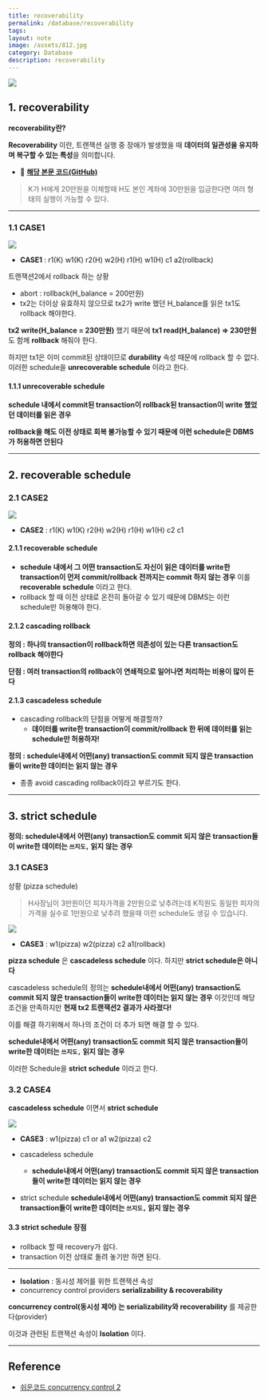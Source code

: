 ```yaml
---
title: recoverability
permalink: /database/recoverability
tags: 
layout: note
image: /assets/812.jpg
category: Database
description: recoverability
---
```


![](/assets/812.jpg)

## 1. recoverability

**recoverability란?**

**Recoverability** 이란, 트랜잭션 실행 중 장애가 발생했을 때 **데이터의 일관성을 유지하며 복구할 수 있는 특성**을 의미합니다.

- 🐙 **[해당 본문 코드(GitHub)](https://github.com/yanggwangseong/implementation/tree/main/concurrency-control)** 

>  K가 H에게 20만원을 이체할때 H도 본인 계좌에 30만원을 입금한다면 여러 형태의 실행이 가능할 수 있다.

---

### 1.1 CASE1

![](/assets/recoverability01.png)

- **CASE1** : r1(K) w1(K) r2(H) w2(H) r1(H) w1(H) c1 a2(rollback)

트랜잭션2에서 rollback 하는 상황

- abort : rollback(H_balance = 200만원)
- tx2는 더이상 유효하지 않으므로 tx2가 write 했던 H_balance를 읽은 tx1도 rollback 해야한다.

**tx2 write(H_balance = 230만원)** 했기 때문에 **tx1 read(H_balance) => 230만원** 도 함께 **rollback** 해줘야 한다.

하지만 tx1은 이미 commit된 상태이므로 **durability** 속성 때문에 rollback 할 수 없다. 이러한 schedule을 **unrecoverable schedule** 이라고 한다.

#### 1.1.1 unrecoverable schedule

**schedule 내에서 commit된 transaction이 rollback된 transaction이 write 했었던 데이터를 읽은 경우** 

**rollback을 해도 이전 상태로 회복 불가능할 수 있기 때문에 이런 schedule은 DBMS가 허용하면 안된다** 

---

## 2. recoverable schedule

### 2.1 CASE2

![](/assets/recoverability02.png)

- **CASE2** : r1(K) w1(K) r2(H) w2(H) r1(H) w1(H) c2 c1

#### 2.1.1 recoverable schedule

- **schedule 내에서 그 어떤 transaction도 자신이 읽은 데이터를 write한 transaction이 먼저 commit/rollback 전까지는 commit 하지 않는 경우** 이를 **recoverable schedule** 이라고 한다.
- rollback 할 때 이전 상태로 온전히 돌아갈 수 있기 때문에 DBMS는 이런 schedule만 허용해야 한다.

#### 2.1.2 cascading rollback

**정의 : 하나의 transaction이 rollback하면 의존성이 있는 다른 transaction도 rollback 해야한다** 

**단점 : 여러 transaction의 rollback이 연쇄적으로 일어나면 처리하는 비용이 많이 든다** 

#### 2.1.3 cascadeless schedule

- cascading rollback의 단점을 어떻게 해결할까?
	- **데이터를 write한 transaction이 commit/rollback 한 뒤에 데이터를 읽는 schedule만 허용하자!**

**정의 : schedule내에서 어떤(any) transaction도 commit 되지 않은 transaction들이 write한 데이터는 읽지 않는 경우** 

- 종종 avoid cascading rollback이라고 부르기도 한다.

---

## 3. strict schedule

**정의: schedule내에서 어떤(any) transaction도 commit 되지 않은 transaction들이 write한 데이터는 `쓰지도,` 읽지 않는 경우**

### 3.1 CASE3

상황 (pizza schedule)

> H사장님이 3만원이던 피자가격을 2만원으로 낮추려는데 K직원도 동일한 피자의 가격을 실수로 1만원으로 낮추려 했을때 이런 schedule도 생길 수 있습니다.

![](/assets/recoverability03.png)

- **CASE3** : w1(pizza) w2(pizza) c2 a1(rollback)

**pizza schedule** 은 **cascadeless schedule** 이다. 하지만 **strict schedule은 아니다** 

cascadeless schedule의 정의는 **schedule내에서 어떤(any) transaction도 commit 되지 않은 transaction들이 write한 데이터는 읽지 않는 경우** 이것인데 해당 조건을 만족하지만 **현재 tx2 트랜잭션2 결과가 사라졌다!**

이를 해결 하기위해서 하나의 조건이 더 추가 되면 해결 할 수 있다.

**schedule내에서 어떤(any) transaction도 commit 되지 않은 transaction들이 write한 데이터는 `쓰지도,` 읽지 않는 경우**

이러한 Schedule을 **strict schedule** 이라고 한다.

### 3.2 CASE4

**cascadeless schedule** 이면서 **strict schedule** 

![](/assets/recoverability04.png)

- **CASE3** : w1(pizza) c1 or a1 w2(pizza) c2

- cascadeless schedule
	- **schedule내에서 어떤(any) transaction도 commit 되지 않은 transaction들이 write한 데이터는 읽지 않는 경우**
- strict schedule
	**schedule내에서 어떤(any) transaction도 commit 되지 않은 transaction들이 write한 데이터는 `쓰지도,` 읽지 않는 경우**

#### 3.3 strict schedule 장점

- rollback 할 때 recovery가 쉽다.
- transaction 이전 상태로 돌려 놓기만 하면 된다.



---


- **Isolation** : 동시성 제어를 위한 트랜잭션 속성
- concurrency control providers **serializability & recoverability** 

**concurrency control(동시성 제어) 는 serializability와 recoverability** 를 제공한다(provider)

이것과 관련된 트랜잭션 속성이 **Isolation** 이다.

---

## Reference

- [쉬운코드 concurrency control 2](https://www.youtube.com/watch?v=89TZbhmo8zk) 
